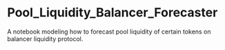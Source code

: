 # Pool_Liquidity_Balancer_Forecaster
A notebook modeling how to forecast pool liquidity of certain tokens on balancer liquidity protocol.
